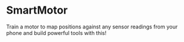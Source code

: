 # SmartMotor
Train a motor to map positions against any sensor readings from your phone and build powerful tools with this!

